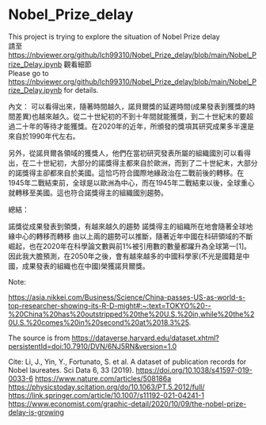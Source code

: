 # Nobel_Prize_delay

This project is trying to explore the situation of Nobel Prize delay
<br>
請至 https://nbviewer.org/github/lch99310/Nobel_Prize_delay/blob/main/Nobel_Prize_Delay.ipynb 觀看細節 <br>
Please go to https://nbviewer.org/github/lch99310/Nobel_Prize_delay/blob/main/Nobel_Prize_Delay.ipynb for details. <br>



內文：
可以看得出來，隨著時間越久，諾貝爾獎的延遲時間(成果發表到獲獎的時間差異)也越來越久。從二十世紀初的不到十年間就能獲獎，到二十世紀末的要超過二十年的等待才能獲獎。在2020年的近年，所頒發的獎項其研究成果多半還是來自於1990年代左右。

另外，從諾貝爾各領域的獲獎人，他們在當初研究發表所屬的組織國別可以看得出，在二十世紀初，大部分的諾獎得主都來自於歐洲，而到了二十世紀末，大部分的諾獎得主卻都來自於美國。這恰巧符合國際地緣政治在二戰前後的轉移。在1945年二戰結束前，全球是以歐洲為中心，而在1945年二戰結束以後，全球重心就轉移至美國。這也符合諾獎得主的組織國別趨勢。

總結：

諾獎從成果發表到領獎，有越來越久的趨勢
諾獎得主的組織所在地會隨著全球地緣中心的轉移而轉移
由以上兩的趨勢可以推斷，隨著近年中國在科研領域的不斷崛起，也在2020年在科學論文數與前1%被引用數的數量都躍升為全球第一[1]。因此我大膽預測，在2050年之後，會有越來越多的中國科學家(不光是國籍是中國，成果發表的組織也在中國)榮獲諾貝爾獎。

Note:

https://asia.nikkei.com/Business/Science/China-passes-US-as-world-s-top-researcher-showing-its-R-D-might#:~:text=TOKYO%20--%20China%20has%20outstripped%20the%20U.S.%20in,while%20the%20U.S.%20comes%20in%20second%20at%2018.3%25.



The source is from 
https://dataverse.harvard.edu/dataset.xhtml?persistentId=doi:10.7910/DVN/6NJ5RN&version=1.0

Cite: 
Li, J., Yin, Y., Fortunato, S. et al. A dataset of publication records for Nobel laureates. Sci Data 6, 33 (2019). https://doi.org/10.1038/s41597-019-0033-6
https://www.nature.com/articles/508186a
https://physicstoday.scitation.org/do/10.1063/PT.5.2012/full/
https://link.springer.com/article/10.1007/s11192-021-04241-1
https://www.economist.com/graphic-detail/2020/10/09/the-nobel-prize-delay-is-growing
